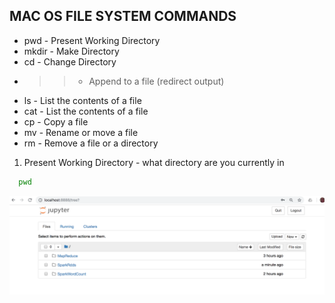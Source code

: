 ##  MAC OS FILE SYSTEM COMMANDS

* pwd   - Present Working Directory
* mkdir - Make Directory
* cd    - Change Directory
* >>    - Append to a file (redirect output)
* ls    - List the contents of a file
* cat   - List the contents of a file
* cp    - Copy a file
* mv    - Rename or move a file
* rm    - Remove a file or a directory



1. Present Working Directory - what directory are you currently in
```bash
  pwd
```



![Screenshot](sparknotebook.png) 





